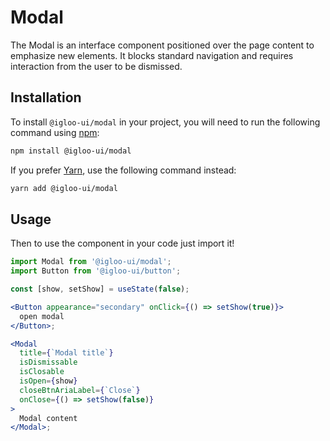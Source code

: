 # Modal

The Modal is an interface component positioned over the page content to emphasize new elements. It blocks standard navigation and requires interaction from the user to be dismissed.

<Example is="custom" />

<ReferenceLinks is="custom" />

## Installation

To install `@igloo-ui/modal` in your project, you will need to run the following command using [npm](https://www.npmjs.com/):

```bash
npm install @igloo-ui/modal
```

If you prefer [Yarn](https://classic.yarnpkg.com/en/), use the following command instead:

```bash
yarn add @igloo-ui/modal
```

## Usage

Then to use the component in your code just import it!

```jsx
import Modal from '@igloo-ui/modal';
import Button from '@igloo-ui/button';

const [show, setShow] = useState(false);

<Button appearance="secondary" onClick={() => setShow(true)}>
  open modal
</Button>;

<Modal
  title={`Modal title`}
  isDismissable
  isClosable
  isOpen={show}
  closeBtnAriaLabel={`Close`}
  onClose={() => setShow(false)}
>
  Modal content
</Modal>;
```
